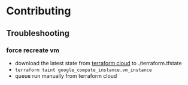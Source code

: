 # Contributing

## Troubleshooting

### force recreate vm

- download the latest state
  from [terraform cloud](https://app.terraform.io/app/antonmarin/workspaces/platform/states) to ./terraform.tfstate
- `terraform taint google_compute_instance.vm_instance`
- queue run manually from terraform cloud
